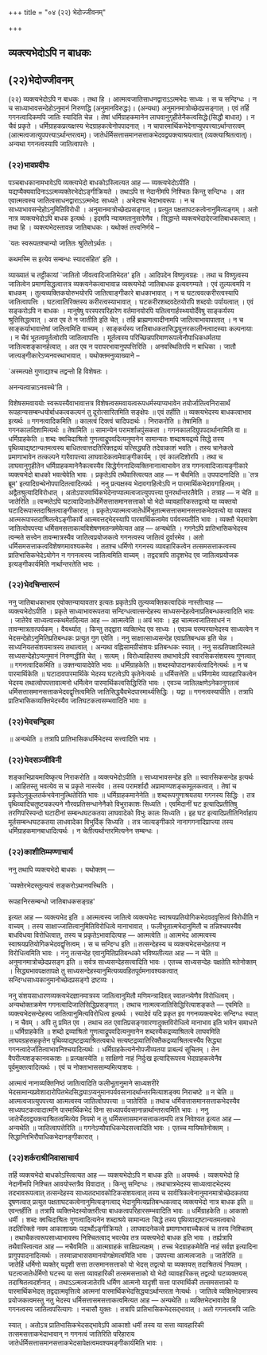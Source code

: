 +++
title = "०४ (२२) भेदोज्जीवनम्"

+++


## व्यक्त्यभेदोऽपि न बाधकः

## (**२२)भेदोज्जीवनम्**

(२२) व्यक्त्यभेदोऽपि न बाधकः । तथा हि । आत्मत्वजातिसाधनद्वाराऽऽत्मभेदः साध्यः । स च सन्दिग्धः । न च साध्याभावसन्देहोऽनुमानं निरुणद्धि (अनुमानविरुद्धः)। (अन्यथा) अनुमानमात्रोच्छेदप्रसङ्गात् । एवं तर्हि गगनत्वादिकमपि जातिः स्यादिति चेन्न । तेषां धर्मिग्राहकमानेन लाघवानुगृहीतेनैकत्वसिद्धेः(सिद्धौ बाधात्) । न चैवं प्रकृते । धर्मिग्राहकप्रत्यक्षस्य भेदग्राहकत्वेनोपपादनात् । न चापारमार्थिकभेदेनाप्युपपत्त्याऽर्थान्तरत्वम् (आत्मत्वजात्युपपत्त्याऽर्थान्तरत्वम्)। जातेर्धर्मिसत्तासमानसत्ताकभेदवद्व्यक्त्याश्रयत्वात् (व्यक्त्याश्रितत्वात्)। अन्यथा गगनत्वस्यापि जातित्वापत्तेः ।

### (**२२)भावप्रदीपः**

पञ्चबाधकानामभावेऽपि व्यक्त्यभेदो बाधकोऽस्त्वित्यत आह — व्यक्त्यभेदोऽपीति । यद्यप्यैक्यवादिनाऽऽत्मव्यक्तेरभेदोऽङ्गीक्रियते । तथाऽपि स नेदानीमपि निश्चितः किन्तु सन्दिग्धः । अत एवात्मत्वस्य जातित्वसाधनद्वाराऽऽत्मभेदः साध्यते । अभेदश्च भेदाभावरूपः । न च साध्याभावसन्देहोऽनुमितिविरोधी । अनुमानमात्रोच्छेदप्रसङ्गात् । प्रत्युत पक्षताघटकत्वेनानुमित्यङ्गम् । अतो नात्र व्यक्त्यभेदोऽपि बाधक इत्यर्थः । इदमपि न्यायमतानुसारेणैव । सिद्धान्ते व्यक्त्यभेदादेरजातिबाधकत्वात् । तथा हि । व्यक्त्यभेदस्तावन्न जातिबाधकः । यथोक्तं तत्त्वनिर्णये –

\`यतः स्वरूपतश्चान्यो जातितः श्रुतितोऽर्थतः ।

कथमस्मि स इत्येव सम्बन्धः स्यादसंहित' इति ।

व्याख्यातं च तट्टीकायां \`जातितो जीवत्वादिजातिभेदत' इति । आदिपदेन विष्णुत्वग्रहः । तथा च विष्णुत्वस्य जातित्वेन प्रमाणसिद्धत्वात्तत्र व्यक्त्यनेकत्वाभावान्न व्यक्त्यभेदो जातिबाधक इत्यवगम्यते । एवं तुल्यत्वमपि न बाधकम् । तुल्यव्यक्तिकयोरुभयोरपि जातित्वाङ्गीकारे बाधकाभावात् । न च घटत्ववत्करीरत्वस्यापि जातित्वापत्तिः । घटत्वातिरिक्तस्य करीरत्वस्याभावात् । घटकरीरशब्दवदेतयोरपि शब्दयोः पर्यायत्वात् । एवं सङ्करोऽपि न बाधकः । मानुषेषु परस्परपरिहारेण वर्तमानयोरपि यतित्वगार्हस्थ्ययोर्देवेषु साङ्कर्यस्य श्रुतिसिद्धत्वात् । अत एव ते न जातीति इति चेत् । तर्हि ब्राह्मणत्वादीनामपि जातित्वाभावापातात् । न च साङ्कर्याभावात्तेषां जातित्वमिति वाच्यम् । साङ्कर्यस्य जातिबाधकतासिद्ध्युत्तरकालीनत्वादस्याः कल्पनायाः । न चैवं भूतत्वमूर्तत्वोरपि जातित्वापत्तिः । मूर्तत्वस्य परिच्छिन्नपरिमाणरूपत्वेनौपाधिकधर्मतया जातित्वशङ्कानर्हत्वात् । अत एव न परापरभावानुपपत्तिरिति । अनवस्थितिरपि न बाधिका । जातौ जात्यङ्गीकारेऽप्यनवस्थाभावात् । यथोक्तमनुव्याख्याने –

\`अस्मत्पक्षे गुणाद्याश्च तद्वन्तो हि विशेषतः ।

अनन्यत्वान्नाऽनवस्थे'ति ।

विशेषसमवाययोः स्वरूपस्यैवाभावात्तत्र विशेषत्वसमवायत्वरूपधर्मस्याप्यभावेन तयोर्जातित्वनिरासार्थं रूपहान्यसम्बन्धयोर्बाधकत्वकल्पनं तु दूरोत्सारितमिति सङ्क्षेपः ॥ एवं तर्हीति ॥ व्यक्त्यभेदस्य बाधकत्वाभाव इत्यर्थः ॥ गगनत्वादिकमिति ॥ कालत्वं दिक्त्वं चादिपदार्थः । निराकरोति ॥ तेषामिति ॥ गगनकालदिशामित्यर्थः ॥ तेषामिति ॥ सामान्येन परामर्शान्नपुंसकता । गगनकालदिग्रूपपदार्थानामिति वा ॥ धर्मिग्राहकेति ॥ शब्दः क्वचिदाश्रितो गुणत्वाद्रूपवदित्यनुमानेन सामान्यतः शब्दाश्रयद्रव्ये सिद्धे तस्य पृथिव्याद्यष्टान्यतमत्वस्य बाधितत्वात्तदतिरिक्तद्रव्यं यत्सिद्ध्यति तदेवाकाशं भवति । तस्य चानेकत्वे प्रमाणाभावेन तत्कल्पने गारैवापत्त्या लाघवादेकत्वमेवाङ्गीकार्यम् । एवं कालदिशोरपि । तथा च लाघवानुगृहीतेन धर्मिग्राहकमानेनैकत्वस्यैव सिद्धेर्गगनादिव्यक्तिनानात्वाभावेन तत्र गगनत्वादिजात्यङ्गीकारे व्यक्त्यभेदो बाधको भवत्येवेति भावः । प्रकृतेऽपि तथैवास्त्वित्यत आह — न चैवमिति ॥ उपपादनादिति ॥ \`तत्र ब्रूम' इत्यादिग्रन्थेनोपपादितत्वादित्यर्थः । ननु प्रत्यक्षस्य भेदावगाहित्वेऽपि न पारमार्थिकभेदावगाहित्वम् । अद्वैतश्रुत्यादिविरोधात् । अतोऽपारमार्थिकभेदेनाप्यात्मत्वजात्युपपत्त्या पुनरर्थान्तरतैवेति । तत्राह — न चेति ॥ जातेरिति ॥ त्वन्मतेऽपि घटत्वादिजातेर्धर्मिसत्तासमानसत्ताको यो भेदो व्यावहारिकस्तद्वत्यो या व्यक्तयो घटादिरूपास्तदाश्रितत्वाङ्गीकारात् । प्रकृतेऽप्यात्मत्वजातेर्धर्मिभूतात्मसत्तासमानसत्ताकभेदवत्यो या व्यक्तय आत्मरूपास्तदाश्रितत्वेऽङ्गीकार्ये आत्मवत्तद्भेदस्यापि पारमार्थिकत्वमेव पर्यवस्यतीति भावः । व्यक्तौ भेदमात्रेण जातित्वोपपत्त्या धर्मिसमसत्ताकत्वविशेषणमतन्त्रमेवेत्यत आह — अन्यथेति । गगनेऽपि प्रातिभासिकभेदस्य त्वन्मते सत्त्वेन तावन्मात्रस्यैव जातित्वप्रयोजकत्वे गगनत्वस्य जातित्वं दुर्वारमेव । अतो धर्मिसमसत्ताकत्वविशेषणमावश्यकमेव । ततश्च धर्मिणो गगनस्य व्यावहारिकत्वेन तत्समसत्ताकत्वस्य प्रातिभासिकभेदेऽयोगेन न गगनत्वस्य जातित्वमिति वाच्यम् । तद्वदत्रापि तादृशभेद एव जातित्वप्रयोजक इत्यङ्गीकार्यमिति नार्थान्तरतेति भावः ।

### (**२२)भेदचिन्तारत्नं**

ननु जातिबाधकाभाव एवोक्तन्यायावतार इत्यतः प्रकृतेऽपि तुल्यव्यक्तिकत्वादिकं नास्तीत्याह — व्यक्त्यभेदोऽपीति । प्रकृते साध्याभावरूपतया सन्दिग्धत्वात्सन्देहस्य साध्यसन्देहत्वेनाप्रतिबन्धकत्वादिति भावः । जातेरेव साध्यत्वात्कथमेतदित्यत आह — आत्मत्वेति ॥ अयं भावः । इह चात्मत्वजातिसाधनं न तावन्मात्रतात्पर्यकम् । वैयर्थ्यात् । किन्तु तद्द्वारा व्यक्तिभेद एव साध्यः । एवञ्च परम्परयाभेदस्य साध्यत्वेन न भेदसन्देहोऽनुमितिप्रतिबन्धकः प्रत्युत गुण एवेति । ननु साक्षात्साध्यसन्देह एवाप्रतिबन्धक इति चेन्न । साध्यनियतसंशयमात्रस्य तथात्वात् । अन्यथा वह्निसामग्रीसंशयः प्रतिबन्धकः स्यात् । ननु सत्प्रतिपक्षादिस्थले साध्यसन्देहोऽप्यनुमानं निरुणद्धीति चेत् । सत्यम् । विरोध्याहितस्य तथाभावेऽपि स्वारसिकसंशयस्य गुणत्वात् ॥ गगनत्वादिकमिति ॥ उक्तन्यायादेवेति भावः ॥ धर्मिग्राहकेति ॥ शब्दस्योपादानकार्यत्वादिनेत्यर्थः ॥ न च पारमार्थिकेति ॥ घटादावपारमार्थिके भेदस्य घटत्वेऽपि कृतेनेत्यर्थः ॥ धर्मिसत्तेति ॥ धर्मिणामेव व्यावहारिकत्वेन भेदस्य तथात्वोपपत्तावात्मनो धर्मित्वेन पारमार्थिकत्वसिद्धिरिति भावः । एवञ्च जातिलक्षणेऽनेकानुगतत्वं धर्मिसत्तासमानसत्ताकभेदवद्वृत्तित्वमिति जातिसिद्ध्यैवभेदपारमार्थ्यसिद्धिः । यद्वा ॥ गगनत्वस्यापीति । तत्रापि प्रातिभासिकव्यक्तिभेदस्यैव जातिघटकत्वसम्भवादिति भावः ॥

### (**२२)भेदचन्द्रिका**

॥ अन्यथेति ॥ तत्रापि प्रातिभासिकधर्मिभेदस्य सत्त्वादिति भावः ।

### (**२२)भेदसञ्जीविनी**

शङ्काभिप्रायमाविष्कृत्य निराकरोति ॥ व्यक्त्यभेदोऽपीति ॥ साध्याभावसन्देह इति ॥ स्वारसिकसन्देह इत्यर्थः । आहितस्तु भवत्येव स च प्रकृते नास्त्येव । तस्य परामर्शादौ अप्रामाण्यशङ्कामूलकत्वात् । तेषां च प्रकृतेऽनुकूलतर्कभयेनानुत्थितेरिति भावः ॥ धर्मिग्राहकमानेनेति ॥ शब्दरूपगुणाश्रयतया गगनस्य सिद्धिः । तत्र पृथिव्यादिचतुष्टयकल्पने गौरवप्रतिसन्धानेनैको विभुराकाशः सिध्यति । एवमिदानीं घट इत्यादिप्रतीतिषु तरणिपरिस्पन्दो घटादीनां सम्बन्धघटकतया लाघवादेको विभुः कालः सिध्यति । इह घट इत्यादिप्रतीतिनिर्वाहाय मूर्तसम्बन्धघटकतया लाधवादेका विभुर्दिक् सिध्यति । तत्र जात्यङ्गीकारे नानागगनादिप्राप्त्या तस्य धर्मिग्राहकमानबाधादित्यर्थः । न चेतीत्यर्थान्तरमित्यनेन सम्बन्धः ।

### (**२२)काशीतिम्मण्णाचार्य**

ननु तथापि व्यक्त्यभेदो बाधकः । यथोक्तम् —

\`व्यक्तेरभेदस्तुल्यत्वं सङ्करोऽथानवस्थितिः ।

रूपहानिरसम्बन्धो जातिबाधकसङ्ग्रह'

इत्यत आह — व्यक्त्यभेद इति ॥ आत्मत्वस्य जातित्वे व्यक्त्यभेदः स्वाश्रयप्रतियोगिकभेदवदवृत्तित्वं विरोधीति न वाच्यम् । तस्य साक्षाज्जातित्वानुमितिविरोधित्वे मानाभावात् । फलीभूतात्मभेदानुमितौ च तन्निश्चयस्यैव बाधविधया विरोधित्वात्, तस्य च प्रकृतेऽभावादित्याह — आत्मत्वेति ॥ आत्मभेद आत्मत्वस्य स्वाश्रयप्रतियोगिकभेदवद्वृत्तित्वम् । स च सन्दिग्ध इति ॥ तत्सन्देहस्य च व्यक्त्यभेदसन्देहतया न विरोधित्वमिति भावः । ननु तत्सन्देह एवानुमितिप्रतिबन्धको भविष्यतीत्यत आह — न चेति ॥ अनुमानमात्रोच्छेदप्रसङ्ग इति ॥ सर्वत्र साध्यसन्देहसत्त्वादिति भावः । एतच्च साध्यसन्देहः पक्षतेति मतेनोक्तम् । सिद्ध्यभावपक्षतापक्षे तु साध्यसन्देहस्यानुमित्यव्यवहितपूर्वमनावश्यकत्वात् सन्दिग्धसाध्यकानुमानोच्छेदप्रसङ्गो द्रष्टव्यः ।

ननु संशयसाधारणव्यक्त्यभेदज्ञानमात्रस्य जातित्वानुमितौ मणिमन्त्रादिवत् स्वातन्त्र्येणैव विरोधित्वम् । अन्यथोक्तक्रमेण गगनत्वादिजातिसिद्धिप्रसङ्गात् । तथाच नात्मत्वजातिसिद्धिरित्याशङ्कते — एवमिति ॥ व्यक्त्यभेदसन्देहस्य जातित्वानुमित्यविरोधित्व इत्यर्थः । स्यादेवं यदि प्रकृत इव गगनव्यक्त्यभेदः सन्दिग्धः स्यात् । न चैवम् । अपि तु प्रमित एव । तथाच तत एवातिप्रसङ्गवारणादुक्तविरोधित्वे मानाभाव इति भावेन समाधत्ते ॥ धर्मिग्राहकेति ॥ शब्दो द्रव्याश्रितो गुणत्वाद्रूपवदित्यनुमानेन शब्दस्यैकद्रव्याश्रितत्वे लाघवमिति लाघवग्रहसहकृतेन पृथिव्याद्यष्टद्रव्याश्रितत्वबाधे सत्यष्टद्रव्यातिरिक्तैकद्रव्याश्रितत्वस्यैव सिद्ध्या गगनत्वादेर्जातित्वाभावनिश्चयादित्यर्थः । धर्मिग्राहकेत्यनेनोपजीव्यतया प्राबल्यं सूचितम् । तेन वैपरीत्यशङ्कानवकाशः ॥ प्रत्यक्षस्येति ॥ साक्षिणो नाहं निर्दुःख इत्यादिरूपस्य भेदग्राहकत्वेनैव पूर्वमुक्तत्वादित्यर्थः । एवं च नोक्ताभाससाम्यमित्याशयः ।

आत्मत्वं नानाव्यक्तिनिष्ठं जातित्वादिति फलीभूतानुमाने साध्यशरीरे भेदसामान्यप्रवेशादारोपितभेदसिद्ध्याऽप्यनुमानपर्यवसानादर्थान्तरमित्याशङ्क्य निराचष्टे ॥ न चेति ॥ आत्मत्वजात्युपपत्त्या आत्मत्वस्य जातित्वोपपत्त्या ॥ जातेरिति ॥ तथाच धर्मिसत्तासमानसत्ताकभेदस्यैव साध्यघटकत्वादात्मनि पारमार्थिकभेदं विना साध्यापर्यवसानान्नार्थान्तरत्वमिति भावः । ननु जातेर्भेदवद्व्यक्त्याश्रितत्वमित्येव नियमो न तु धर्मिसत्तासमानसत्ताकत्वमपि तत्र निवेश्यत इत्यत आह — अन्यथेति ॥ जातित्वापत्तेरिति ॥ गगनेऽप्यौपाधिकभेदसत्त्वादिति भावः । एतच्च मायिमतेनोक्तम् । सिद्धान्तिभिरौपाधिकभेदानङ्गीकारात् ।

### (**२२)शर्कराश्रीनिवासाचार्य**

तर्हि व्यक्त्यभेदो बाधकोऽस्त्वित्यत आह — व्यक्त्यभेदोऽपि न बाधक इति ॥ अयमर्थः । व्यक्त्यभेदो हि नेदानीमपि निश्चित आवयोस्तत्रैव विवादात् । किन्तु सन्दिग्धः । तथाचात्रभेदस्य साध्यत्वादभेदस्य तदभावरूपत्वात् तत्सन्देहस्य साध्यतदभावकोटिकसंशयत्वात् तस्य च सार्वत्रिकत्वेनानुमानमात्रोच्छेदकतया दूषणत्वात् प्रत्युत पक्षताघटकत्वेनानुमित्यङ्गत्वाद् भेदानुमित्यप्रतिबन्धकत्वाद् व्यक्त्यभेदो नात्र बाधक इति ॥ एवन्तर्हीति ॥ तत्रापि व्यक्तिभेदस्योक्तरीत्या बाधकत्वपरिहारसम्भवादिति भावः ॥ धर्मिग्राहकेति ॥ आकाशो धर्मी । शब्दः क्वचिदाश्रितः गुणत्वादित्यनेन शब्दाश्रये सामान्यतः सिद्धे तस्य पृथिव्याद्यष्टान्यतमत्वबाधे तदतिरिक्तो नवम आकाशाख्यः पदार्थोऽङ्गीक्रियते । लाघवादनेकत्वे प्रमाणाभावाच्चैकत्वं च तस्य निश्चितम् । तथाचैकत्वरूपसाध्याभावस्य निश्चितत्वाद् भवत्येव तत्र व्यक्त्यभेदो बाधक इति भावः । तर्ह्यत्रापि तथैवास्त्वित्यत आह — नचैवमिति ॥ आत्मग्राहकं साक्षिप्रत्यक्षम् । तच्च भेदग्राहकमेवेति नाहं सर्वज्ञ इत्यादिना प्रागुपपादनादित्यर्थः । तस्मान्नाभाससमानयोगक्षेमत्वमिति भावः । उपपत्त्या आत्मत्वजातेः ॥ जातेरिति ॥ जातेर्हि धर्मिणो व्यक्तेर् यदृशी सत्ता तत्समानसत्ताको यो भेदस् तद्वत्यो या व्यक्तयस् तदाश्रितत्वं नियतम् । घटत्वजातेर्धर्मिणो घटस्य या सत्ता व्यावहारिकी तत्समसत्ताको यो भेदो व्यावहारिकस् तद्वत्यो घटव्यक्तयस् तदाश्रितत्वदर्शनात् । तथाऽऽत्मत्वजातेरपि धर्मिण आत्मनो यादृशी सत्ता पारमार्थिकी तत्समसत्ताको यः पारमार्थिकभेदस् तद्वदात्मवृत्तित्वे आत्मनां पारमार्थिकभेदसिद्ध्याऽर्थान्तरता नेत्यर्थः । जातित्वे व्यक्तिभेदमात्रस्य प्रयोजकत्वमस्तु नतु भेदस्य धर्मिसत्तासमसत्ताकत्वमित्यत आह — अन्यथेति ॥ व्यक्तिभेदभावादेव हि गगनत्वस्य जातित्वपरित्यागः । नचासौ युक्तः । तत्रापि प्रातिभासिकभेदसद्भावात् । अतो गगनत्वमपि जातिः

स्यात् । अतोऽत्र प्रातिभासिकभेदसद्भावेऽपि आकाशो धर्मी तस्य या सत्ता व्यावहारिकी तत्समसत्ताकभेदाभावान् न गगनत्वं जातिरिति परिहाराय जातेर्धर्मिसत्तासमानसत्ताकभेदसापेक्षत्वमवश्यमङ्गीकार्यमिति भावः ।

